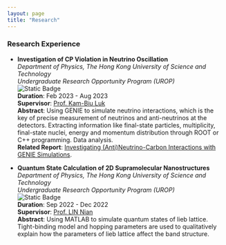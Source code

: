 ```yaml
---
layout: page
title: "Research"
---
```



### Research Experience
* **Investigation of CP Violation in Neutrino Oscillation**      
  *Department of Physics, The Hong Kong University of Science and Technology*    
  *Undergraduate Research Opportunity Program (UROP)*         
  ![Static Badge](https://img.shields.io/badge/Category-High_Energy_Physics_Experiment-yellow)      
  **Duration**: Feb 2023 - Aug 2023   
  **Supervisor**: [Prof. Kam-Biu Luk](https://ias.hkust.edu.hk/people/ias-members/faculty/prof-luk-kam-biu)       
  **Abstract**: Using GENIE to simulate neutrino interactions, which is the key of precise measurement of neutrinos and anti-neutrinos at the detectors. Extracting information like final-state particles, multiplicity, final-state nuclei, energy and momentum distribution through ROOT or C++ programming. Data analysis.    
  **Related Report**: [Investigating (Anti)Neutrino-Carbon Interactions with GENIE Simulations](https://sxubi.github.io/UROP2100_XU_Sihong.pdf).         
  
* **Quantum State Calculation of 2D Supramolecular Nanostructures**      
  *Department of Physics, The Hong Kong University of Science and Technology*    
  *Undergraduate Research Opportunity Program (UROP)*         
  ![Static Badge](https://img.shields.io/badge/Category-Condensed_Matter-yellow)            
  **Duration**: Sep 2022 - Dec 2022   
  **Supervisor**: [Prof. LIN Nian](https://physics.ust.hk/eng/people_detail.php?pplcat=1&id=18)       
  **Abstract**: Using MATLAB to simulate quantum states of lieb lattice. Tight-binding model and hopping parameters are used to qualitatively explain how the parameters of lieb lattice affect the band structure.
